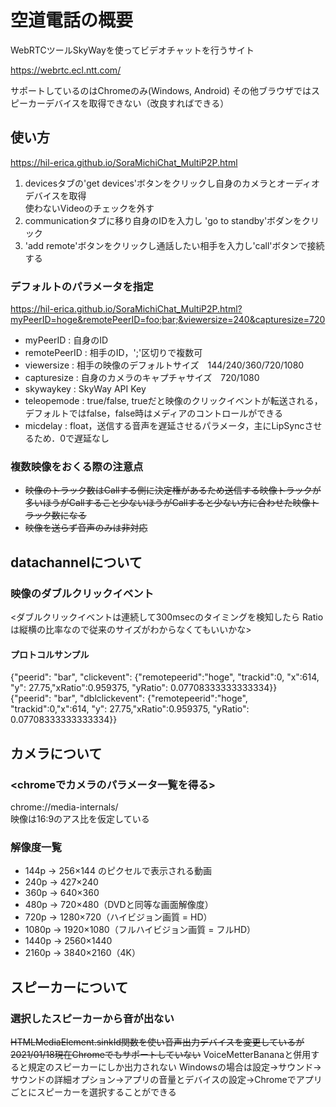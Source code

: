 # 空道電話の概要
WebRTCツールSkyWayを使ってビデオチャットを行うサイト

https://webrtc.ecl.ntt.com/

サポートしているのはChromeのみ(Windows, Android)
その他ブラウザではスピーカーデバイスを取得できない（改良すればできる）

## 使い方
https://hil-erica.github.io/SoraMichiChat_MultiP2P.html
1. devicesタブの'get devices'ボタンをクリックし自身のカメラとオーディオデバイスを取得  
   使わないVideoのチェックを外す
2. communicationタブに移り自身のIDを入力し 'go to standby'ボダンをクリック
3. 'add remote'ボタンをクリックし通話したい相手を入力し'call'ボタンで接続する

### デフォルトのパラメータを指定
https://hil-erica.github.io/SoraMichiChat_MultiP2P.html?myPeerID=hoge&remotePeerID=foo;bar;&viewersize=240&capturesize=720
- myPeerID : 自身のID
- remotePeerID : 相手のID，';'区切りで複数可
- viewersize : 相手の映像のデフォルトサイズ　144/240/360/720/1080
- capturesize : 自身のカメラのキャプチャサイズ　720/1080
- skywaykey : SkyWay API Key
- teleopemode : true/false, trueだと映像のクリックイベントが転送される，デフォルトではfalse，false時はメディアのコントロールができる
- micdelay : float，送信する音声を遅延させるパラメータ，主にLipSyncさせるため．0で遅延なし

### 複数映像をおくる際の注意点
- ~~映像のトラック数はCallする側に決定権があるため送信する映像トラックが多いほうがCallすること少ないほうがCallすると少ない方に合わせた映像トラック数になる~~
- ~~映像を送らず音声のみは非対応~~

## datachannelについて
### 映像のダブルクリックイベント
<ダブルクリックイベントは連続して300msecのタイミングを検知したら Ratioは縦横の比率なので従来のサイズがわからなくてもいいかな>  
#### プロトコルサンプル
{"peerid": "bar", "clickevent": {"remotepeerid":"hoge", "trackid":0, "x":614, "y": 27.75,"xRatio":0.959375, "yRatio": 0.07708333333333334}}  
{"peerid": "bar", "dblclickevent": {"remotepeerid":"hoge", "trackid":0,"x":614, "y": 27.75,"xRatio":0.959375, "yRatio": 0.07708333333333334}}  

## カメラについて
### <chromeでカメラのパラメータ一覧を得る>
chrome://media-internals/  
映像は16:9のアス比を仮定している
### 解像度一覧
- 144p → 256×144 のピクセルで表示される動画
- 240p → 427×240
- 360p → 640×360
- 480p → 720×480（DVDと同等な画面解像度）
- 720p → 1280×720（ハイビジョン画質 = HD）
- 1080p → 1920×1080（フルハイビジョン画質 = フルHD）
- 1440p → 2560×1440
- 2160p → 3840×2160（4K）

## スピーカーについて
### 選択したスピーカーから音が出ない
~~HTMLMediaElement.sinkId関数を使い音声出力デバイスを変更しているが2021/01/18現在Chromeでもサポートしていない~~
VoiceMetterBananaと併用すると規定のスピーカーにしか出力されない
Windowsの場合は設定→サウンド→サウンドの詳細オプション→アプリの音量とデバイスの設定→Chromeでアプリごとにスピーカーを選択することができる
